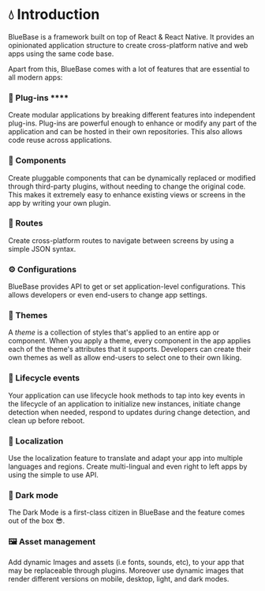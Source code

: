 # 💧 Introduction

BlueBase is a framework built on top of React & React Native. It provides an opinionated application structure to create cross-platform native and web apps using the same code base.&#x20;

Apart from this, BlueBase comes with a lot of features that are essential to all modern apps:

### 🔌 Plug-ins ****&#x20;

Create modular applications by breaking different features into independent plug-ins. Plug-ins are powerful enough to enhance or modify any part of the application and can be hosted in their own repositories. This also allows code reuse across applications.&#x20;

### **🎁 Components**

Create pluggable components that can be dynamically replaced or modified through third-party plugins, without needing to change the original code. This makes it extremely easy to enhance existing views or screens in the app by writing your own plugin.

### **🚏 Routes**&#x20;

Create cross-platform routes to navigate between screens by using a simple JSON syntax.&#x20;

### **⚙️ Configurations**&#x20;

BlueBase provides API to get or set application-level configurations. This allows developers or even end-users to change app settings.

### **🎨 Themes**

A _theme_ is a collection of styles that's applied to an entire app or component. When you apply a theme, every component in the app applies each of the theme's attributes that it supports. Developers can create their own themes as well as allow end-users to select one to their own liking.&#x20;

### 🎡 Lifecycle events

Your application can use lifecycle hook methods to tap into key events in the lifecycle of an application to initialize new instances, initiate change detection when needed, respond to updates during change detection, and clean up before reboot.

### 💬 Localization&#x20;

Use the localization feature to translate and adapt your app into multiple languages and regions. Create multi-lingual and even right to left apps by using the simple to use API.&#x20;

### **🌚 Dark mode**

The Dark Mode is a first-class citizen in BlueBase and the feature comes out of the box 😎.&#x20;

### 🖼 Asset management&#x20;

Add dynamic Images and assets (i.e fonts, sounds, etc), to your app that may be replaceable through plugins. Moreover use dynamic images that render different versions on mobile, desktop, light, and dark modes.
